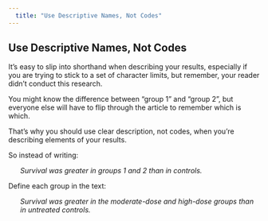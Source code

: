 ```yaml
---
  title: "Use Descriptive Names, Not Codes"
---
```


## Use Descriptive Names, Not Codes

It’s easy to slip into shorthand when describing your results, especially if you are trying to stick to a set of character limits, but remember, your reader didn’t conduct this research. 

You might know the difference between “group 1” and “group 2”, but everyone else will have to flip through the article to remember which is which. 

That’s why you should use clear description, not codes, when you’re describing elements of your results. 

So instead of writing:

<ul style="list-style-type:none">
<li><i>Survival was greater in groups 1 and 2 than in controls.</i></li></ul>

Define each group in the text:

<ul style="list-style-type:none">
<li><i>Survival was greater in the moderate-dose and high-dose groups than in untreated controls.</i></li><ul>
